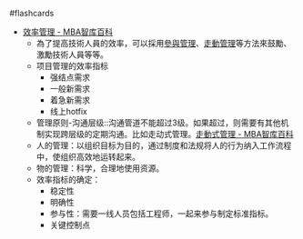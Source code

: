 #flashcards 
- [效率管理 - MBA智库百科](https://wiki.mbalib.com/zh-tw/%E6%95%88%E7%8E%87%E7%AE%A1%E7%90%86)
	- 為了提高技術人員的效率，可以採用[參與管理](https://wiki.mbalib.com/zh-tw/%E5%8F%82%E4%B8%8E%E7%AE%A1%E7%90%86 "参与管理")、[走動管理](https://wiki.mbalib.com/zh-tw/%E8%B5%B0%E5%8A%A8%E7%AE%A1%E7%90%86 "走动管理")等方法來鼓勵、激勵技術人員等等。
	- 项目管理的效率指标
		- 强结点需求
		- 一般新需求
		- 着急新需求
		- 线上hotfix
	- 管理原则-沟通层级::沟通管道不能超过3级。如果超过，则需要有其他机制实现跨层级的定期沟通。比如走动式管理。[走動式管理 - MBA智库百科](https://wiki.mbalib.com/zh-tw/%E8%B5%B0%E5%8A%A8%E7%AE%A1%E7%90%86) <!--SR:!2023-03-26-07-18,19.5,250-->
	- 人的管理：以组织目标为目的，通过制度和法规将人的行为纳入工作流程中，使组织高效地运转起来。
	- 物的管理：科学，合理地使用资源。
	- 效率指标的确定：
		- 稳定性
		- 明确性
		- 参与性：需要一线人员包括工程师，一起来参与制定标准指标。
		- 关键控制点


